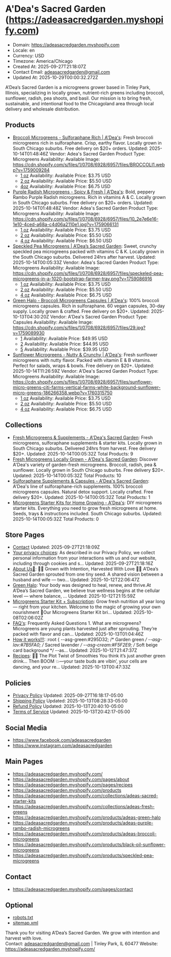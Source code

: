 # A'Dea's Sacred Garden (https://adeasacredgarden.myshopify.com)

- Domain: https://adeasacredgarden.myshopify.com
- Locale: en
- Currency: USD
- Timezone: America/Chicago
- Created At: 2025-09-27T21:18:07Z
- Contact Email: adeasacredgarden@gmail.com
- Updated At: 2025-10-29T00:00:32.272Z

A’Dea’s Sacred Garden is a microgreens grower based in Tinley Park, Illinois, specializing in locally grown, nutrient-rich greens including broccoli, sunflower, radish, pea shoots, and basil. Our mission is to bring fresh, sustainable, and intentional food to the Chicagoland area through local delivery and wholesale distribution.


## Products

- [Broccoli Microgreens - Sulforaphane Rich | A'Dea's](https://adeasacredgarden.myshopify.com/products/adeas-broccoli-microgreens): Fresh broccoli microgreens rich in sulforaphane. Crisp, earthy flavor. Locally grown in South Chicago suburbs. Free delivery on $20+ orders.
  Updated: 2025-10-14T01:48:46Z
  Vendor: Adea's Sacred Garden
  Product Type: Microgreens
  Availability: Available
  Image: https://cdn.shopify.com/s/files/1/0708/6928/6957/files/BROCCOLI1.webp?v=1759009284
  - [1 oz](https://adeasacredgarden.myshopify.com/products/adeas-broccoli-microgreens?variant=44242427084845)
    Availability: Available
    Price: $3.75 USD
  - [2 oz](https://adeasacredgarden.myshopify.com/products/adeas-broccoli-microgreens?variant=44242427117613)
    Availability: Available
    Price: $5.50 USD
  - [4oz](https://adeasacredgarden.myshopify.com/products/adeas-broccoli-microgreens?variant=44242427150381)
    Availability: Available
    Price: $6.75 USD
- [Purple Radish Microgreens - Spicy & Fresh | A'Dea's](https://adeasacredgarden.myshopify.com/products/adeas-purple-rambo-radish-microgreens): Bold, peppery Rambo Purple Radish microgreens. Rich in vitamins A & C. Locally grown in South Chicago suburbs. Free delivery on $20+ orders.
  Updated: 2025-10-14T01:48:48Z
  Vendor: Adea's Sacred Garden
  Product Type: Microgreens
  Availability: Available
  Image: https://cdn.shopify.com/s/files/1/0708/6928/6957/files/10_2e7e6e16-1e10-4ced-a68a-c4d06a2110e1.jpg?v=1759066131
  - [1 oz](https://adeasacredgarden.myshopify.com/products/adeas-purple-rambo-radish-microgreens?variant=44242434326573)
    Availability: Available
    Price: $3.75 USD
  - [2 oz](https://adeasacredgarden.myshopify.com/products/adeas-purple-rambo-radish-microgreens?variant=44242434359341)
    Availability: Available
    Price: $5.50 USD
  - [4 oz](https://adeasacredgarden.myshopify.com/products/adeas-purple-rambo-radish-microgreens?variant=44242434392109)
    Availability: Available
    Price: $6.50 USD
- [Speckled Pea Microgreens | A’Dea’s Sacred Garden](https://adeasacredgarden.myshopify.com/products/speckled-pea-microgreens): Sweet, crunchy speckled pea microgreens packed with vitamins C & K. Locally grown in the South Chicago suburbs. Delivered 24hrs after harvest.
  Updated: 2025-10-14T00:05:33Z
  Vendor: Adea's Sacred Garden
  Product Type: Microgreens
  Availability: Available
  Image: https://cdn.shopify.com/s/files/1/0708/6928/6957/files/speckeled-pea-microgreens-in-a-1020-bootstrap-farmer-tray.png?v=1759086916
  - [1 oz](https://adeasacredgarden.myshopify.com/products/speckled-pea-microgreens?variant=44242435113005)
    Availability: Available
    Price: $3.75 USD
  - [2 oz](https://adeasacredgarden.myshopify.com/products/speckled-pea-microgreens?variant=44242435145773)
    Availability: Available
    Price: $5.50 USD
  - [4 oz](https://adeasacredgarden.myshopify.com/products/speckled-pea-microgreens?variant=44242435178541)
    Availability: Available
    Price: $6.75 USD
- [Green Halo - Broccoli Microgreens Capsules | A'Dea's](https://adeasacredgarden.myshopify.com/products/adeas-green-halo): 100% broccoli microgreens capsules. Rich in sulforaphane. 60 vegan capsules, 30-day supply. Locally grown & crafted. Free delivery on $20+.
  Updated: 2025-10-13T04:30:20Z
  Vendor: A'Dea's Sacred Garden
  Product Type: Capsules
  Availability: Available
  Image: https://cdn.shopify.com/s/files/1/0708/6928/6957/files/29.jpg?v=1759089930
  - [1](https://adeasacredgarden.myshopify.com/products/adeas-green-halo?variant=44242440683565)
    Availability: Available
    Price: $49.95 USD
  - [2](https://adeasacredgarden.myshopify.com/products/adeas-green-halo?variant=44242854608941)
    Availability: Available
    Price: $44.95 USD
  - [5](https://adeasacredgarden.myshopify.com/products/adeas-green-halo?variant=44242854641709)
    Availability: Available
    Price: $39.95 USD
- [Sunflower Microgreens - Nutty & Crunchy | A'Dea's](https://adeasacredgarden.myshopify.com/products/black-oil-sunflower-microgreens): Fresh sunflower microgreens with nutty flavor. Packed with vitamin E & B vitamins. Perfect for salads, wraps & bowls. Free delivery on $20+.
  Updated: 2025-10-14T11:26:59Z
  Vendor: A'Dea's Sacred Garden
  Product Type: Microgreens
  Availability: Available
  Image: https://cdn.shopify.com/s/files/1/0708/6928/6957/files/sunflower-micro-greens-citi-farms-vertical-farms-white-background-sunflower-micro-greens-186266358.webp?v=1760315750
  - [1 oz](https://adeasacredgarden.myshopify.com/products/black-oil-sunflower-microgreens?variant=44242387730477)
    Availability: Available
    Price: $3.75 USD
  - [2 oz](https://adeasacredgarden.myshopify.com/products/black-oil-sunflower-microgreens?variant=44242387763245)
    Availability: Available
    Price: $5.50 USD
  - [4 oz](https://adeasacredgarden.myshopify.com/products/black-oil-sunflower-microgreens?variant=44242387796013)
    Availability: Available
    Price: $6.75 USD

## Collections

- [Fresh Microgreens & Supplements - A'Dea's Sacred Garden](https://adeasacredgarden.myshopify.com/collections/frontpage): Fresh microgreens, sulforaphane supplements & starter kits. Locally grown in South Chicago suburbs. Delivered 24hrs from harvest. Free delivery $20+.
  Updated: 2025-10-14T00:05:32Z
  Total Products: 9
- [Fresh Microgreens Locally Grown - A'Dea's Sacred Garden](https://adeasacredgarden.myshopify.com/collections/adeas-fresh-greens): Discover A'Dea's variety of garden-fresh microgreens. Broccoli, radish, pea & sunflower. Locally grown in South Chicago suburbs. Free delivery $20+.
  Updated: 2025-10-14T00:05:32Z
  Total Products: 10
- [Sulforaphane Supplements & Capsules - A'Dea's Sacred Garden](https://adeasacredgarden.myshopify.com/collections/green-halo): A'Dea's line of sulforaphane-rich supplements. 100% broccoli microgreens capsules. Natural detox support. Locally crafted. Free delivery $20+.
  Updated: 2025-10-14T00:05:32Z
  Total Products: 1
- [Microgreens Starter Kits for Home Growing - A'Dea's](https://adeasacredgarden.myshopify.com/collections/adeas-sacred-starter-kits): DIY microgreens starter kits. Everything you need to grow fresh microgreens at home. Seeds, trays & instructions included. South Chicago suburbs.
  Updated: 2025-10-14T00:05:32Z
  Total Products: 0

## Store Pages

- [Contact](https://adeasacredgarden.myshopify.com/pages/contact)
  Updated: 2025-09-27T21:18:09Z
- [Your privacy choices](https://adeasacredgarden.myshopify.com/pages/data-sharing-opt-out): As described in our Privacy Policy, we collect personal information from your interactions with us and our website, including through cookies and s...
  Updated: 2025-09-27T21:18:16Z
- [About Us💚](https://adeasacredgarden.myshopify.com/pages/about-us): 🌱💚 Grown with Intention, Harvested With Love 💚🌱 A’Dea’s Sacred Garden sprouted from one tiny seed. A shared vision between a husband and wife — two...
  Updated: 2025-10-12T22:06:47Z
- [Green Halo](https://adeasacredgarden.myshopify.com/pages/what-is-green-halo): Your body was designed to heal, renew, and thrive.At A’Dea’s Sacred Garden, we believe true wellness begins at the cellular level — where balance, ...
  Updated: 2025-10-12T21:15:59Z
- [Microgreens Starter Kit + Subscription](https://adeasacredgarden.myshopify.com/pages/microgreens-starter-kit-subscription): Grow fresh nutrition all year long — right from your kitchen. Welcome to the magic of growing your own nourishment 🌿Our Microgreens Starter Kit bri...
  Updated: 2025-10-08T02:06:02Z
- [FAQ's](https://adeasacredgarden.myshopify.com/pages/faqs): Frequently Asked Questions 1. What are microgreens? Microgreens are young plants harvested just after sprouting. They’re packed with flavor and can...
  Updated: 2025-10-13T01:04:46Z
- [How it works!!!](https://adeasacredgarden.myshopify.com/pages/how-it-works): :root { --asg-green:#295D32; /* Garden green */ --asg-lav:#7B5FA0; /* Sacred lavender */ --asg-cream:#F5F2E9; /* Soft beige card background */ --as...
  Updated: 2025-10-12T21:47:37Z
- [Recipes](https://adeasacredgarden.myshopify.com/pages/recipes): 🥤😎 The Plot Twist of Smoothies You think it’s just another green drink… Then BOOM 💥—your taste buds are vibin’, your cells are dancing, and your re...
  Updated: 2025-10-13T00:47:33Z

## Policies

- [Privacy Policy](https://adeasacredgarden.myshopify.com/policies/privacy-policy)
  Updated: 2025-09-27T16:18:17-05:00
- [Shipping Policy](https://adeasacredgarden.myshopify.com/policies/shipping-policy)
  Updated: 2025-10-13T08:28:33-05:00
- [Refund Policy](https://adeasacredgarden.myshopify.com/policies/refund-policy)
  Updated: 2025-10-13T20:40:10-05:00
- [Terms of Service](https://adeasacredgarden.myshopify.com/policies/terms-of-service)
  Updated: 2025-10-13T20:42:17-05:00

## Social Media
- https://www.facebook.com/adeasacredgarden
- https://www.instagram.com/adeasacredgarden

## Main Pages
- https://adeasacredgarden.myshopify.com/
- https://adeasacredgarden.myshopify.com/pages/about
- https://adeasacredgarden.myshopify.com/pages/recipes
- https://adeasacredgarden.myshopify.com/products
- https://adeasacredgarden.myshopify.com/collections/adeas-sacred-starter-kits
- https://adeasacredgarden.myshopify.com/collections/adeas-fresh-greens
- https://adeasacredgarden.myshopify.com/products/adeas-green-halo
- https://adeasacredgarden.myshopify.com/products/adeas-purple-rambo-radish-microgreens
- https://adeasacredgarden.myshopify.com/products/adeas-broccoli-microgreens
- https://adeasacredgarden.myshopify.com/products/black-oil-sunflower-microgreens
- https://adeasacredgarden.myshopify.com/products/speckled-pea-microgreens

## Contact
- https://adeasacredgarden.myshopify.com/pages/contact


## Optional

- [robots.txt](https://adeasacredgarden.myshopify.com/robots.txt)
- [sitemap.xml](https://adeasacredgarden.myshopify.com/sitemap.xml)

Thank you for visiting A’Dea’s Sacred Garden. 
We grow with intention and harvest with love.  
Contact: adeasacredgarden@gmail.com | Tinley Park, IL 60477
Website: https://adeasacredgarden.myshopify.com/
